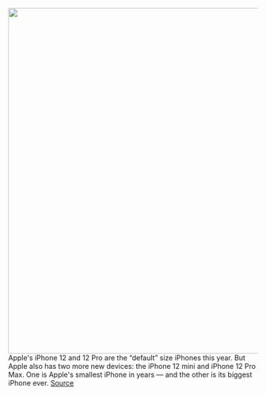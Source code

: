 <img src='https://cdn.vox-cdn.com/thumbor/Akc7XHFBnG8l6yikUNa-0uE6VZI=/0x0:2050x1367/1200x0/filters:focal(0x0:2050x1367):no_upscale()/cdn.vox-cdn.com/uploads/chorus_asset/file/22015274/cgartenberg_201105_4276_002.0.jpg' width='700px' /><br/>
Apple's iPhone 12 and 12 Pro are the “default” size iPhones this year. But Apple also has two more new devices: the iPhone 12 mini and iPhone 12 Pro Max. One is Apple's smallest iPhone in years — and the other is its biggest iPhone ever.
<a href='https://www.theverge.com/21551240/iphone-12-mini-vs-pro-max-hands-on-photos-comparison-apple-size'> Source <a/>